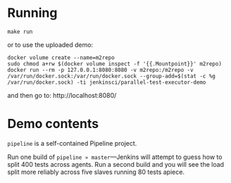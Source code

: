 # Running

    make run

or to use the uploaded demo:

    docker volume create --name=m2repo
    sudo chmod a+rw $(docker volume inspect -f '{{.Mountpoint}}' m2repo)
    docker run --rm -p 127.0.0.1:8080:8080 -v m2repo:/m2repo -v /var/run/docker.sock:/var/run/docker.sock --group-add=$(stat -c %g /var/run/docker.sock) -ti jenkinsci/parallel-test-executor-demo

and then go to: http://localhost:8080/

# Demo contents

`pipeline` is a self-contained Pipeline project.

Run one build of `pipeline » master`—Jenkins will attempt to guess how to split 400 tests across agents.
Run a second build and you will see the load split more reliably across five slaves running 80 tests apiece.
